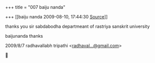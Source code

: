 +++
title = "007 baiju nanda"

+++
[[baiju nanda	2009-08-10, 17:44:30 [Source](https://groups.google.com/g/bvparishat/c/114LkDyExTA)]]



thanks you sir sabdabodha departmeant of rastriya sanskrit university



baijunanda thanks  
  

2009/8/7 radhavallabh tripathi \<[radhaval...@gmail.com]()\>



